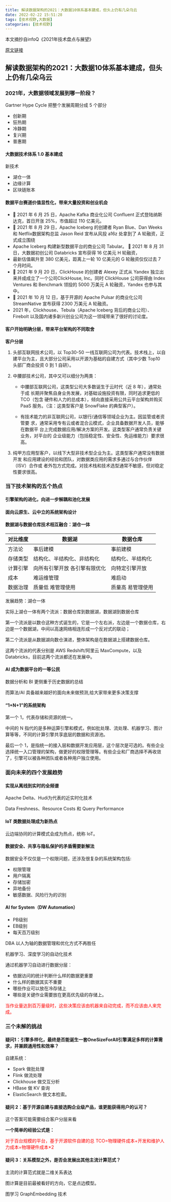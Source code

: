 ```yaml
---
title: 解读数据架构的2021：大数据10体系基本建成，但头上仍有几朵乌云
date: 2022-02-22 15:51:28
tags: [技术视野,大数据]
categories: [技术视野]
---
```


本文摘抄自infoQ《2021年技术盘点与展望》

[原文链接](https://www.infoq.cn/minibook/Rmc3QT7vIXdr0ovFhZZ8)


## 解读数据架构的2021：大数据10体系基本建成，但头上仍有几朵乌云

### 2021年，大数据领域发展到哪一阶段？
Gartner Hype Cycle 把整个发展周期分成 5 个部分
* 创新期  
* 狂热期
* 冷静期
* 复兴期
* 普惠期 


#### 大数据技术体系 1.0 基本建成
新技术
* 湖仓一体
* 边缘计算
* 区块链账本
#### 数据平台赛道价值显性化，带来大量投资和创业机会
*  2021 年 6 月 25 日，Apache Kafka 商业化公司 Confluent 正式登陆纳斯达克，首日开涨 25%，市值超过 110 亿美元。
*  2021 年 8 月 29 日，Apache Iceberg 的创建者 Ryan Blue、Dan Weeks 和 Netflix数据架构总监 Jason Reid 宣布从风投 a16z 处拿到了 A 轮融资，正式成立围绕
* Apache Iceberg 构建新型数据平台的商业公司 Tabular。  2021 年 8 月 31 日，大数据初创公司 Databricks 宣布获得 16 亿美元 H 轮融资，
* 最新估值飙升至 380 亿美元，距离上一轮 10 亿美元的 G 轮融资仅仅过去 7 个月时间。
*  2021 年 9 月 20 日，ClickHouse 的创建者 Alexey 正式从 Yandex 独立出来并成成立了一个公司ClickHouse, Inc。同时 ClickHouse 公司获得由 Index Ventures 和 Benchmark 领投的 5000 万美元 A 轮融资，Yandex 也参与其中。
*  2021 年 10 月 12 日，基于开源的 Apache Pulsar 的商业化公司 StreamNative 宣布获得 2300 万美元 A 轮融资。
* 2021 年，Clickhouse、Tebula（Apache Iceberg 背后的商业公司）、Firebolt 以及国内诸多新兴创业公司为这一领域带来了很好的讨论度。

#### 客户开始明确分层，带来平台架构的不同取舍
**客户分层**
1. 头部互联网技术公司，以 Top30-50 一线互联网公司为代表。技术栈上，以自建平台为主，且大部分公司采用以开源为基础的自建方式（其中少数 Top10 头部厂商会投资 0 到 1 自研）。
   
2. 中腰部技术公司，其中又可以细分为两类：  
   
   * 中腰部互联网公司，这类型公司大多数诞生于云时代（近 8 年），通常处于成 长期并聚焦自身业务发展，对基础设施投资有限，同时追求更低的 TCO（包含 硬件和人力的总成本），倾向直接采用公共云平台架构并购买 PaaS 服务。（注：这类型客户是 SnowFlake 的典型客户）。 
     
   * 有技术能力的非互联网公司，以银行/通信等领域企业为主。因监管或者资管要 求，通常采用专有云或者混合云模式，企业具备数据开发人员，能够在数据平 台上完成数据应用/解决方案的开发。这类型客户通常负责关键业务，对平台的 企业级能力（包括稳定性、安全性、免运维能力）要求很高。
   
3. 纯甲方应用型客户，以线下大型非技术型企业为主。这类型客户通常没有数据开发 和应用建设的经验和团队，对数据类应用的需求多通过与合作伙伴（ISV）合作或 者外包方式完成。对技术栈和技术选型通常不敏感，但对稳定性要求很高。

### 当下技术架构的五个热点

#### 引擎架构的进化，向进一步解耦和池化发展
#### 面向云原生、云中立的系统架构设计
#### 数据湖与数据仓库技术相互融合：湖仓一体

|对比维度|数据湖|数据仓库|
|---|---|---|
|方法论|事后建模|事前建模|
|存储类型|结构化、半结构化、非结构化|结构化、半结构化|
|计算引擎|向所有引擎开放 各引擎有限优化|向特定引擎开放|
|成本|难运维管理|难启动|
|数据治理|质量低 难管理使用|质量高 易管理使用|

发展趋势：湖仓一体

实际上湖仓一体有两个流派：数据仓库到数据湖，数据湖到数据仓库

第一个流派是以数仓这种方式诞生的，它是一个左右派，左边是一个数据仓库，右边是一个数据湖，中间以高速网络相连形成一个反对式的联动；

第二个流派是从数据湖向数仓演进，整体架构是在数据湖上搭建数据仓库。

这两个流派的代表分别是 AWS Redshift/阿里云 MaxCompute，以及 Databricks，目前这两个流派都还在发展中。

#### AI 成为数据平台的一等公民

数据分析和 BI 更侧重于历史数据的总结

而算法/AI 具备越来越好的面向未来做预测,给大家带来更多决策支撑

#### “1+N+1”的系统架构
第一个 1，代表存储和资源的统一。

中间的 N 指代的是多种运算引擎和模式，例如批处理、流处理、机器学习、图计算等等，不同的计算引擎共享底层的数据和资源池。

最后一个 1，是指统一的接入层和数据开发应用层，这个层次是可选的。有些企业选择统一入口管理的架构，做更好的权限管理等。有些企业和厂商选择不再收敛了，引擎可以被各种团队或者各种用户独立使用。

### 面向未来的四个发展趋势

#### 实现从离线到实时的全频谱

Apache Delta、Hudi为代表的近实时化技术

Data Freshness、Resource Costs 和 Query Performance

#### IoT 类数据处理成为新热点

云边端协同的计算模式会成为热点，统称 IoT。

#### 数据安全、共享与隐私保护的矛盾需要新解法

数据安全不仅仅是一个权限问题，还涉及很复杂的系统架构包括:
* 权限管理
* 用户隔离
* 存储加密
* 异地备份
* 敏感数据、风险行为的识别

#### AI for System（DW Automation）
* PB级别
* EB级别
* 每天百万级别

DBA 以人为轴的数据管理和优化方式不再胜任

机器学习、深度学习的自动化技术

通过机器学习自动进行数据分层：
* 依据访问的统计判断什么样的数据更重要
* 什么样的数据其实不重要
* 哪些作业可以放在冷存储上
* 哪些是关键作业需要放在更高优先级的存储上。

<font color=red>当作业量达到百万量级时，这些决策应该由机器来自动完成，而不应该由人来完成。</font>


### 三个未解的挑战

#### 疑问1：引擎多样化，最终是否能诞生一套OneSizeForAll引擎满足多样的计算需求，并兼顾通用性和效率？

自建系统：
* Spark 做批处理
* Flink 做流处理
* Clickhouse 做交互分析
* HBase 做 KV 查询
* ElasticSearch 做文本检索。

#### 疑问 2：基于开源自建与直接选购企业级产品，谁更能获得用户的认可？
这个答案可能需要结合客户分层来看

**一个简单的经验公式是：**

<font color=red>对于百台规模的平台，基于开源软件自建的总 TCO=物理硬件成本+开发和维护人力成本=物理硬件成本\*2</font>

#### 疑问 3：关系模型之外，是否会发展出其他主流计算范式？

主流的计算范式就是二维关系表达

图计算是目前最被看好的方向，它是点边模型。

图学习 GraphEmbedding 技术


